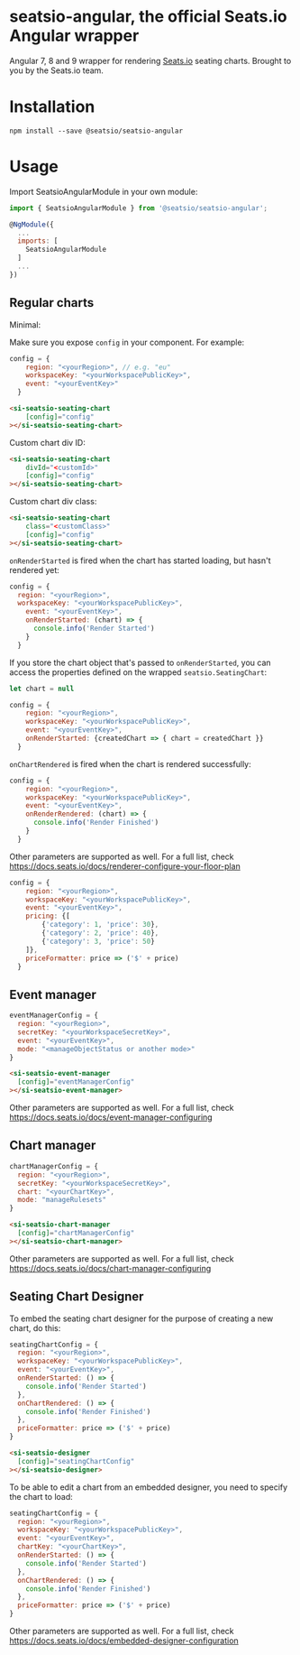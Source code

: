 # seatsio-angular, the official Seats.io Angular wrapper

Angular 7, 8 and 9 wrapper for rendering [Seats.io](https://www.seats.io) seating charts. Brought to you by the Seats.io team.

# Installation

```
npm install --save @seatsio/seatsio-angular
```

# Usage

Import SeatsioAngularModule in your own module:

```js
import { SeatsioAngularModule } from '@seatsio/seatsio-angular';

@NgModule({
  ...
  imports: [
    SeatsioAngularModule
  ]
  ...
})
```

## Regular charts

Minimal:

Make sure you expose `config` in your component. For example:

```js
config = {
    region: "<yourRegion>", // e.g. "eu"
    workspaceKey: "<yourWorkspacePublicKey>",
    event: "<yourEventKey>"
  }
```

```html
<si-seatsio-seating-chart
    [config]="config"
></si-seatsio-seating-chart>
```

Custom chart div ID:

```html
<si-seatsio-seating-chart
    divId="<customId>"
    [config]="config"
></si-seatsio-seating-chart>
```

Custom chart div class:

```html
<si-seatsio-seating-chart
    class="<customClass>"
    [config]="config"
></si-seatsio-seating-chart>
```

`onRenderStarted` is fired when the chart has started loading, but hasn't rendered yet:

```js
config = {
  region: "<yourRegion>",
  workspaceKey: "<yourWorkspacePublicKey>",
    event: "<yourEventKey>",
    onRenderStarted: (chart) => {
      console.info('Render Started')
    }
  }
```

If you store the chart object that's passed to `onRenderStarted`, you can access the properties defined on the  wrapped `seatsio.SeatingChart`:

```js
let chart = null

config = {
    region: "<yourRegion>",
    workspaceKey: "<yourWorkspacePublicKey>",
    event: "<yourEventKey>",
    onRenderStarted: {createdChart => { chart = createdChart }}
  }
```

`onChartRendered` is fired when the chart is rendered successfully:

```js
config = {
    region: "<yourRegion>",
    workspaceKey: "<yourWorkspacePublicKey>",
    event: "<yourEventKey>",
    onRenderRendered: (chart) => {
      console.info('Render Finished')
    }
  }
```

Other parameters are supported as well. For a full list, check https://docs.seats.io/docs/renderer-configure-your-floor-plan

```js
config = {
    region: "<yourRegion>",
    workspaceKey: "<yourWorkspacePublicKey>",
    event: "<yourEventKey>",
    pricing: {[
        {'category': 1, 'price': 30},
        {'category': 2, 'price': 40},
        {'category': 3, 'price': 50}
    ]},
    priceFormatter: price => ('$' + price)
  }
```

## Event manager

```js
eventManagerConfig = {
  region: "<yourRegion>",
  secretKey: "<yourWorkspaceSecretKey>",
  event: "<yourEventKey>",
  mode: "<manageObjectStatus or another mode>"
}
```

```html
<si-seatsio-event-manager
  [config]="eventManagerConfig"
></si-seatsio-event-manager>
```

Other parameters are supported as well. For a full list, check https://docs.seats.io/docs/event-manager-configuring

## Chart manager

```js
chartManagerConfig = {
  region: "<yourRegion>",
  secretKey: "<yourWorkspaceSecretKey>",
  chart: "<yourChartKey>",
  mode: "manageRulesets"
}
```

```html
<si-seatsio-chart-manager
  [config]="chartManagerConfig"
></si-seatsio-chart-manager>
```

Other parameters are supported as well. For a full list, check https://docs.seats.io/docs/chart-manager-configuring

## Seating Chart Designer

To embed the seating chart designer for the purpose of creating a new chart, do this:
```js
seatingChartConfig = {
  region: "<yourRegion>",
  workspaceKey: "<yourWorkspacePublicKey>",
  event: "<yourEventKey>",
  onRenderStarted: () => {
    console.info('Render Started')
  },
  onChartRendered: () => {
    console.info('Render Finished')
  },
  priceFormatter: price => ('$' + price)
}
```
```html
<si-seatsio-designer
  [config]="seatingChartConfig"
></si-seatsio-designer>
```

To be able to edit a chart from an embedded designer, you need to specify the chart to load:
 
```js
seatingChartConfig = {
  region: "<yourRegion>",
  workspaceKey: "<yourWorkspacePublicKey>",
  event: "<yourEventKey>",
  chartKey: "<yourChartKey>",
  onRenderStarted: () => {
    console.info('Render Started')
  },
  onChartRendered: () => {
    console.info('Render Finished')
  },
  priceFormatter: price => ('$' + price)
}
```

    

Other parameters are supported as well. For a full list, check https://docs.seats.io/docs/embedded-designer-configuration
